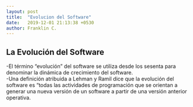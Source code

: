 ```yaml
---
layout: post
title:  "Evolucion del Software"
date:   2019-12-01 21:13:38 +0530
author: Franklin C.
---
```

<h2>La Evolución del Software</h2>
  <p>-El término “evolución” del software se utiliza desde los sesenta para denominar la dinámica de crecimiento del software.<br>
  -Una definición atribuida a Lehman y Ramil dice que la evolución del software es “todas las actividades de programación que se orientan a generar una nueva versión de un software a partir de una versión anterior operativa. </p>
  
